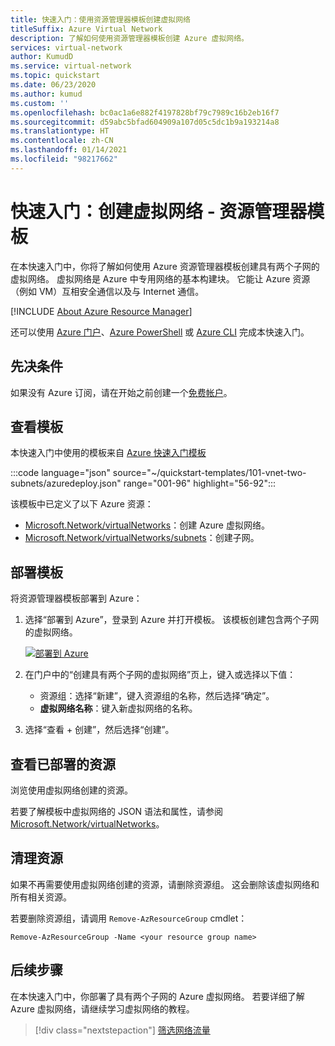 ```yaml
---
title: 快速入门：使用资源管理器模板创建虚拟网络
titleSuffix: Azure Virtual Network
description: 了解如何使用资源管理器模板创建 Azure 虚拟网络。
services: virtual-network
author: KumudD
ms.service: virtual-network
ms.topic: quickstart
ms.date: 06/23/2020
ms.author: kumud
ms.custom: ''
ms.openlocfilehash: bc0ac1a6e882f4197828bf79c7989c16b2eb16f7
ms.sourcegitcommit: d59abc5bfad604909a107d05c5dc1b9a193214a8
ms.translationtype: HT
ms.contentlocale: zh-CN
ms.lasthandoff: 01/14/2021
ms.locfileid: "98217662"
---
```

# <a name="quickstart-create-a-virtual-network---resource-manager-template"></a>快速入门：创建虚拟网络 - 资源管理器模板

在本快速入门中，你将了解如何使用 Azure 资源管理器模板创建具有两个子网的虚拟网络。 虚拟网络是 Azure 中专用网络的基本构建块。 它能让 Azure 资源（例如 VM）互相安全通信以及与 Internet 通信。


[!INCLUDE [About Azure Resource Manager](../../includes/resource-manager-quickstart-introduction.md)]

还可以使用 [Azure 门户](quick-create-portal.md)、[Azure PowerShell](quick-create-powershell.md) 或 [Azure CLI](quick-create-cli.md) 完成本快速入门。

## <a name="prerequisites"></a>先决条件

如果没有 Azure 订阅，请在开始之前创建一个[免费帐户](https://azure.microsoft.com/free/?WT.mc_id=A261C142F)。

## <a name="review-the-template"></a>查看模板

本快速入门中使用的模板来自 [Azure 快速入门模板](https://github.com/Azure/azure-quickstart-templates/blob/master/101-vnet-two-subnets/azuredeploy.json)

:::code language="json" source="~/quickstart-templates/101-vnet-two-subnets/azuredeploy.json" range="001-96" highlight="56-92":::

该模板中已定义了以下 Azure 资源：
- [Microsoft.Network/virtualNetworks](/azure/templates/microsoft.network/virtualnetworks)：创建 Azure 虚拟网络。
-  [Microsoft.Network/virtualNetworks/subnets](/azure/templates/microsoft.network/virtualnetworks/subnets)：创建子网。

## <a name="deploy-the-template"></a>部署模板

将资源管理器模板部署到 Azure：

1. 选择“部署到 Azure”，登录到 Azure 并打开模板。 该模板创建包含两个子网的虚拟网络。

   [![部署到 Azure](../media/template-deployments/deploy-to-azure.svg)](https://portal.azure.com/#create/Microsoft.Template/uri/https%3A%2F%2Fraw.githubusercontent.com%2FAzure%2Fazure-quickstart-templates%2Fmaster%2F101-virtual-network-2vms-create%2Fazuredeploy.json)

2. 在门户中的“创建具有两个子网的虚拟网络”页上，键入或选择以下值：
   - 资源组：选择“新建”，键入资源组的名称，然后选择“确定”。
   - **虚拟网络名称**：键入新虚拟网络的名称。
3. 选择“查看 + 创建”，然后选择“创建”。

## <a name="review-deployed-resources"></a>查看已部署的资源

浏览使用虚拟网络创建的资源。

若要了解模板中虚拟网络的 JSON 语法和属性，请参阅 [Microsoft.Network/virtualNetworks](/azure/templates/microsoft.network/virtualnetworks)。

## <a name="clean-up-resources"></a>清理资源

如果不再需要使用虚拟网络创建的资源，请删除资源组。 这会删除该虚拟网络和所有相关资源。

若要删除资源组，请调用 `Remove-AzResourceGroup` cmdlet：

```azurepowershell-interactive
Remove-AzResourceGroup -Name <your resource group name>
```

## <a name="next-steps"></a>后续步骤
在本快速入门中，你部署了具有两个子网的 Azure 虚拟网络。 若要详细了解 Azure 虚拟网络，请继续学习虚拟网络的教程。

> [!div class="nextstepaction"]
> [筛选网络流量](tutorial-filter-network-traffic.md)